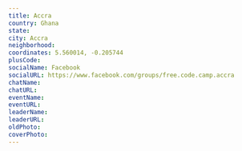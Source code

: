 ```yaml
---
title: Accra
country: Ghana
state: 
city: Accra
neighborhood: 
coordinates: 5.560014, -0.205744
plusCode:
socialName: Facebook
socialURL: https://www.facebook.com/groups/free.code.camp.accra
chatName:
chatURL:
eventName:
eventURL:
leaderName:
leaderURL:
oldPhoto: 
coverPhoto:
---
```

